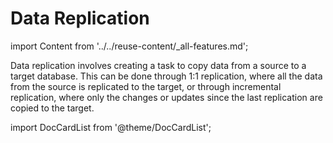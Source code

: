 # Data Replication

import Content from '../../reuse-content/_all-features.md';

<Content />

Data replication involves creating a task to copy data from a source to a target database. This can be done through 1:1 replication, where all the data from the source is replicated to the target, or through incremental replication, where only the changes or updates since the last replication are copied to the target.



import DocCardList from '@theme/DocCardList';

<DocCardList />